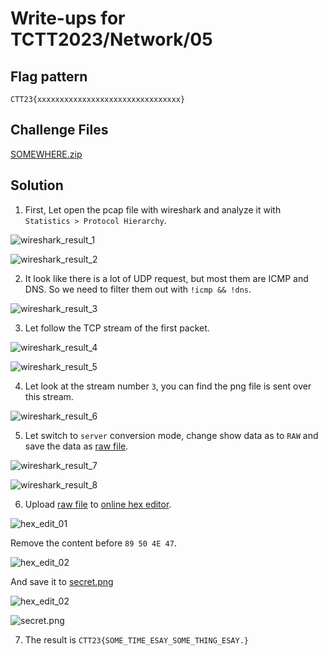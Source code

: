 # Write-ups for TCTT2023/Network/05

## Flag pattern

`CTT23{xxxxxxxxxxxxxxxxxxxxxxxxxxxxxxxx}`

## Challenge Files

[SOMEWHERE.zip](./SOMEWHERE.zip)

## Solution

1. First, Let open the pcap file with wireshark and analyze it with `Statistics > Protocol Hierarchy`.

![wireshark_result_1](./write-ups/01.png)

![wireshark_result_2](./write-ups/02.png)

2. It look like there is a lot of UDP request, but most them are ICMP and DNS. So we need to filter them out with `!icmp && !dns`.

![wireshark_result_3](./write-ups/03.png)

3. Let follow the TCP stream of the first packet.

![wireshark_result_4](./write-ups/04.png)

![wireshark_result_5](./write-ups/05.png)

4. Let look at the stream number `3`, you can find the png file is sent over this stream.

![wireshark_result_6](./write-ups/06.png)

5. Let switch to `server` conversion mode, change show data as to `RAW` and save the data as [raw file](./write-ups/raw).

![wireshark_result_7](./write-ups/07.png)

![wireshark_result_8](./write-ups/08.png)

6. Upload [raw file](./write-ups/raw) to [online hex editor](https://hexed.it/).

![hex_edit_01](./write-ups/09.png)

Remove the content before `89 50 4E 47`.

![hex_edit_02](./write-ups/10.png)

And save it to [secret.png](./write-ups/secret.png)

![hex_edit_02](./write-ups/11.png)

![secret.png](./write-ups/secret.png)

7. The result is `CTT23{SOME_TIME_ESAY_SOME_THING_ESAY.}`
